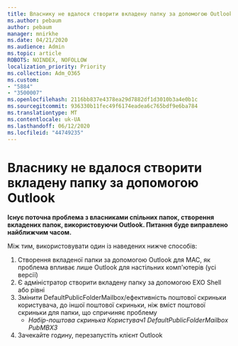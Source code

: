 ```yaml
---
title: Власнику не вдалося створити вкладену папку за допомогою Outlook
ms.author: pebaum
author: pebaum
manager: mnirkhe
ms.date: 04/21/2020
ms.audience: Admin
ms.topic: article
ROBOTS: NOINDEX, NOFOLLOW
localization_priority: Priority
ms.collection: Adm_O365
ms.custom:
- "5884"
- "3500007"
ms.openlocfilehash: 2116bb837e4378ea29d7882df1d3010b3a4e0b1c
ms.sourcegitcommit: 936330b11fec49f6174eadea6c765bdf9e6ba784
ms.translationtype: MT
ms.contentlocale: uk-UA
ms.lasthandoff: 06/12/2020
ms.locfileid: "44749235"
---
```

# <a name="owner-cannot-create-sub-folder-using-outlook"></a>Власнику не вдалося створити вкладену папку за допомогою Outlook

**Існує поточна проблема з власниками спільних папок, створення вкладених папок, використовуючи Outlook. Питання буде виправлено найближчим часом.**

Між тим, використовувати один із наведених нижче способів:

1. Створення вкладеної папки за допомогою Outlook для MAC, як проблема впливає лише Outlook для настільних комп'ютерів (усі версії)
2. Є адміністратор створити вкладену папку за допомогою EXO Shell або рівні
3. Змінити DefaultPublicFolderMailbox/ефективність поштової скриньки користувача, до іншої поштової скриньки, ніж вміст поштової скриньки для папки, що спричиняє проблему  
    - *Набір-поштова скринька Користувач1 DefaultPublicFolderMailbox PubMBX3*
4. Зачекайте годину, перезапустіть клієнт Outlook